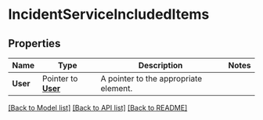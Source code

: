 # IncidentServiceIncludedItems

## Properties

Name | Type | Description | Notes
---- | ---- | ----------- | ------
**User** | Pointer to [**User**](User.md) | A pointer to the appropriate element. |


[[Back to Model list]](../README.md#documentation-for-models) [[Back to API list]](../README.md#documentation-for-api-endpoints) [[Back to README]](../README.md)


